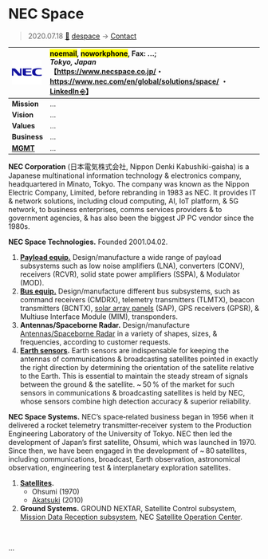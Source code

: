 # NEC Space
> 2020.07.18 [🚀](../index/index.md) [despace](index.md) → [Contact](contact.md)

|[![](f/con/n/nec_logo1_thumb.png)](f/con/n/nec_logo1.png)|<mark>noemail</mark>, <mark>noworkphone</mark>, Fax: …;<br> *Tokyo, Japan*<br> 【<https://www.necspace.co.jp/>・ <https://www.nec.com/en/global/solutions/space/> ・ [LinkedIn ⎆](https://www.linkedin.com/company/nec/)】|
|:--|:--|
|**Mission**|…|
|**Vision**|…|
|**Values**|…|
|**Business**|…|
|**[MGMT](mgmt.md)**|…|

**NEC Corporation** (日本電気株式会社, Nippon Denki Kabushiki-gaisha) is a Japanese multinational information technology & electronics company, headquartered in Minato, Tokyo. The company was known as the Nippon Electric Company, Limited, before rebranding in 1983 as NEC. It provides IT & network solutions, including cloud computing, AI, IoT platform, & 5G network, to business enterprises, comms services providers & to government agencies, & has also been the biggest JP PC vendor since the 1980s.

**NEC Space Technologies.** Founded 2001.04.02.

   1. **[Payload equip.](comms.md)** Design/manufacture a wide range of payload subsystems such as low noise amplifiers (LNA), converters (CONV), receivers (RCVR), solid state power amplifiers (SSPA), & Modulator (MOD).
   1. **[Bus equip.](comms.md)** Design/manufacture different bus subsystems, such as command receivers (CMDRX), telemetry transmitters (TLMTX), beacon transmitters (BCNTX), [solar array panels](sp.md) (SAP), GPS receivers (GPSR), & Multiuse Interface Module (MIM), transponders.
   1. **Antennas/Spaceborne Radar.** Design/manufacture [Antennas/Spaceborne Radar](comms.md) in a variety of shapes, sizes, & frequencies, according to customer requests.
   1. **[Earth sensors](sensor.md).** Earth sensors are indispensable for keeping the antennas of communications & broadcasting satellites pointed in exactly the right direction by determining the orientation of the satellite relative to the Earth. This is essential to maintain the steady stream of signals between the ground & the satellite. ~ 50 % of the market for such sensors in communications & broadcasting satellites is held by NEC, whose sensors combine high detection accuracy & superior reliability.

**NEC Space Systems.** NEC’s space‑related business began in 1956 when it delivered a rocket telemetry transmitter‑receiver system to the Production Engineering Laboratory of the University of Tokyo. NEC then led the development of Japan’s first satellite, Ohsumi, which was launched in 1970. Since then, we have been engaged in the development of ~ 80 satellites, including communications, broadcast, Earth observation, astronomical observation, engineering test & interplanetary exploration satellites.

   1. **[Satellites](sc.md).**
      - Ohsumi (1970)
      - [Akatsuki](akatsuki.md) (2010)
   1. **Ground Systems.** GROUND NEXTAR, Satellite Control subsystem, [Mission Data Reception subsystem](scs), NEC [Satellite Operation Center](scs.md).

<p style="page-break-after:always"> </p>

…
